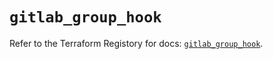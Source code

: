 # `gitlab_group_hook`

Refer to the Terraform Registory for docs: [`gitlab_group_hook`](https://registry.terraform.io/providers/gitlabhq/gitlab/16.5.0/docs/resources/group_hook).

